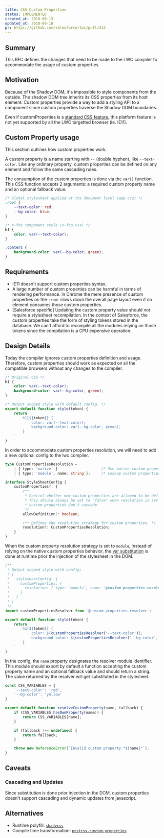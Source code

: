 ```yaml
---
title: CSS Custom Properties
status: IMPLEMENTED
created_at: 2018-06-13
updated_at: 2018-06-18
pr: https://github.com/salesforce/lwc/pull/412
---
```



## Summary

This RFC defines the changes that need to be made to the LWC compiler to accommodate the usage of custom properties.

## Motivation

Because of the Shadow DOM, it's impossible to style components from the outside. The shadow DOM tree inherits its CSS properties from its host element. Custom properties provide a way to add a styling API to a component since custom properties traverse the Shadow DOM boundaries.

Even if customProperties is a [standard CSS feature](https://drafts.csswg.org/css-variables), this platform feature is not yet supported by all the LWC targetted browser (ie. IE11).

## Custom Property usage

This section outlines how custom properties work.

A custom property is a name starting with `--` (double hyphen), like `--text-color`. Like any ordinary property, custom properties can be defined on any element and follow the same cascading rules.

The consumption of the custom properties is done via the `var()` function. This CSS function accepts 2 arguments: a required custom property name and an optional fallback value.

```css
/* Global stylesheet applied at the document level (app.css) */
:root {
    --text-color: red;
    --bg-color: blue;
}

/* x-foo component style (x-foo.css) */
h1 {
    color: var(--text-color);
}

.content {
    background-color: var(--bg-color, green);
}
```

## Requirements

* IE11 doesn't support custom properties syntax.
* A large number of custom properties can be harmful in terms of rendering performance. In Chrome the mere presence of custom properties on the `:root` slows down the overall page layout even if no element consumes those custom properties.
* [Salesforce specific] Updating the custom property value should not require a stylesheet recompilation. In the context of Salesforce, the custom properties take the form of styling tokens stored in the database. We can't afford to recompile all the modules relying on those tokens since the compilation is a CPU expensive operation.

## Design Details

Today the compiler ignores custom properties definition and usage. Therefore, custom properties should work as expected on all the compatible browsers without any changes to the compiler.

```css
/* Original CSS */
h1 {
    color: var(--text-color);
    background-color: var(--bg-color, green);
}
```

```js
/* Output scoped style with default config. */
export default function style(token) {
    return `
        h1[${token}] {
            color: var(--text-color);
            background-color: var(--bg-color, green);
        }
    `
}
```

In order to accommodate custom properties resolution, we will need to add a new optional config to the lwc compiler.

```ts
type CustomPropertiesResolution =
    | { type: 'native' }                    /* Use native custom properties. (Default value) */
    | { type: 'module', name: string };     /* Lookup custom properties from a module. */

interface StyleSheetConfig {
    customProperties?: {
        /**
         * Control whether new custom properties are allowed to be defined on a stylesheet. (Default to "true")
         * This should always be set to "false" when resolution is set to "module", since with pre-compilation
         * custom properties don't cascade.
         */
        allowDefinition?: boolean;

        /** Defines the resolution strategy for custom properties. */
        resolution?: CustomPropertiesResolution;
    }
}
```

When the custom property resolution strategy is set to `module`, instead of relying on the native custom properties behavior, the [var substitution](https://drafts.csswg.org/css-variables/#substitute-a-var) is done at runtime prior the injection of the stylesheet in the DOM.

```js
/**
 * Output scoped style with config:
 * {
 *   stylesheetConfig: {
 *     customProperties: {
 *       resolution: { type: 'module', name: '@custom-properties-resolver' }
 *     }
 *   }
 * }
 */
import customPropertiesResolver from '@custom-properties-resolver';

export default function style(token) {
    return `
        h1[${token}] {
            color: ${customPropertiesResolver('--text-color')};
            background-color: ${customPropertiesResolver('--bg-color', 'green')};
        }
    `
}
```

In the config, the `name` property designates the resolver module identifier. This module should export by default a function accepting the custom property name and an optional fallback value and should return a string. The value returned by the resolver will get substituted in the stylesheet.

```js
const CSS_VARIABLES = {
    '--text-color': 'red',
    '--bg-color': 'yellow'
}

export default function resolveCustomProperty(name, fallback) {
    if (CSS_VARIABLES.hasOwnProperty(name)) {
        return CSS_VARIABLES[name];
    }

    if (fallback !== undefined) {
        return fallback;
    }

    throw new ReferenceError(`Invalid custom property "${name}"`);
}
```

## Caveats

### Cascading and Updates

Since substitution is done prior injection in the DOM, custom properties doesn't support cascading and dynamic updates from javascript.

## Alternatives

* Runtime polyfill: [`shadycss`](https://github.com/webcomponents/shadycss)
* Compile time transformation: [`postcss-custom-properties`](https://github.com/postcss/postcss-custom-properties)
